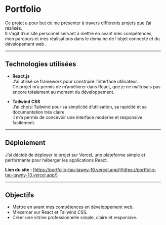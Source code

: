 # Portfolio

Ce projet a pour but de me présenter à travers différents projets que j’ai réalisés.  
Il s’agit d’un site personnel servant à mettre en avant mes compétences, mon parcours et mes réalisations dans le domaine de l'objet connecté et du dévelopement web .

---

## Technologies utilisées

- **React.js**  
  J’ai utilisé ce framework pour construire l’interface utilisateur.  
  Ce projet m’a permis de m’améliorer dans React, que je ne maîtrisais pas encore totalement au moment du développement.

- **Tailwind CSS**  
  J’ai choisi Tailwind pour sa simplicité d’utilisation, sa rapidité et sa documentation très claire.  
  Il m’a permis de concevoir une interface moderne et responsive facilement.

---

## Déploiement

J’ai décidé de déployer le projet sur Vercel, une plateforme simple et performante pour héberger les applications React.  

 **Lien du site :** [https://portfolio-tau-tawny-10.vercel.app/](https://portfolio-tau-tawny-10.vercel.app/)

---

## Objectifs

- Mettre en avant mes compétences en développement web.  
- M’exercer sur React et Tailwind CSS.  
- Créer une vitrine professionnelle simple, claire et responsive.
